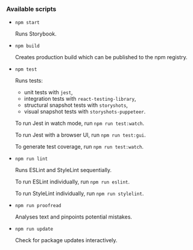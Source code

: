 ### Available scripts

- `npm start`

  Runs Storybook.

- `npm build`

  Creates production build which can be published
  to the npm registry.

- `npm test`

  Runs tests:
    - unit tests with `jest`,
    - integration tests with `react-testing-library`,
    - structural snapshot tests with `storyshots`,
    - visual snapshot tests with `storyshots-puppeteer`.

  To run Jest in watch mode, run `npm run test:watch`.

  To run Jest with a browser UI, run `npm run test:gui`.

  To generate test coverage, run `npm run test:watch`.

- `npm run lint`

  Runs ESLint and StyleLint sequentially.

  To run ESLint individually, run `npm run eslint`.

  To run StyleLint individually, run `npm run stylelint`.

- `npm run proofread`

  Analyses text and pinpoints potential mistakes.

- `npm run update`

  Check for package updates interactively.
